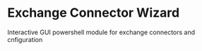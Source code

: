 # Exchange Connector Wizard
 Interactive GUI powershell module for exchange connectors and cnfiguration
